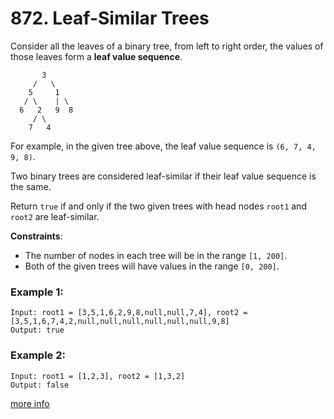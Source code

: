 # 872. Leaf-Similar Trees

Consider all the leaves of a binary tree, from left to right order, the values of those leaves form a **leaf value sequence**.
```
       3
     /   \
    5     1
   / \    | \
  6   2   9  8
     / \
    7   4
```
For example, in the given tree above, the leaf value sequence is `(6, 7, 4, 9, 8)`.

Two binary trees are considered leaf-similar if their leaf value sequence is the same.

Return `true` if and only if the two given trees with head nodes `root1` and `root2` are leaf-similar.

**Constraints**:
- The number of nodes in each tree will be in the range `[1, 200]`.
- Both of the given trees will have values in the range `[0, 200]`.

### Example 1:
```
Input: root1 = [3,5,1,6,2,9,8,null,null,7,4], root2 = [3,5,1,6,7,4,2,null,null,null,null,null,null,9,8]
Output: true
```

### Example 2:
```
Input: root1 = [1,2,3], root2 = [1,3,2]
Output: false
```

[more info](https://leetcode.com/problems/leaf-similar-trees/)